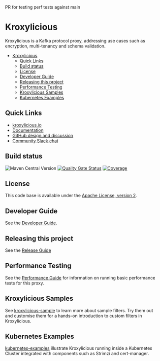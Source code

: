 PR for testing perf tests against main

# Kroxylicious

Kroxylicious is a Kafka protocol proxy, addressing use cases such as encryption, multi-tenancy and schema validation.

<!-- TOC -->
* [Kroxylicious](#kroxylicious)
  * [Quick Links](#quick-links)
  * [Build status](#build-status)
  * [License](#license)
  * [Developer Guide](#developer-guide)
  * [Releasing this project](#releasing-this-project)
  * [Performance Testing](#performance-testing)
  * [Kroxylicious Samples](#kroxylicious-samples)
  * [Kubernetes Examples](#kubernetes-examples)
<!-- TOC -->

## Quick Links
- [kroxylicious.io](https://www.kroxylicious.io)
- [Documentation](https://www.kroxylicious.io/kroxylicious)
- [GitHub design and discussion](https://github.com/kroxylicious/design)
- [Community Slack chat](https://kroxylicious.slack.com/)

## Build status
![Maven Central Version](https://img.shields.io/maven-central/v/io.kroxylicious/kroxylicious-parent)
 [![Quality Gate Status](https://sonarcloud.io/api/project_badges/measure?project=kroxylicious_kroxylicious&metric=alert_status)](https://sonarcloud.io/summary/new_code?id=kroxylicious_kroxylicious) [![Coverage](https://sonarcloud.io/api/project_badges/measure?project=kroxylicious_kroxylicious&metric=coverage)](https://sonarcloud.io/summary/new_code?id=kroxylicious_kroxylicious)

## License

This code base is available under the [Apache License, version 2](LICENSE).

## Developer Guide

See the [Developer Guide](DEV_GUIDE.md).

## Releasing this project

See the [Release Guide](RELEASING.md)

## Performance Testing

See the [Performance Guide](PERFORMANCE.md) for information on running basic performance tests for this proxy.

## Kroxylicious Samples

See [kroxylicious-sample](kroxylicious-sample) to learn more about sample filters. Try them out and customise them for a hands-on introduction to custom filters in Kroxylicious.

## Kubernetes Examples

[kubernetes-examples](kubernetes-examples/README.md) illustrate Kroxylicious running inside a Kubernetes
Cluster integrated with components such as Strimzi and cert-manager.
